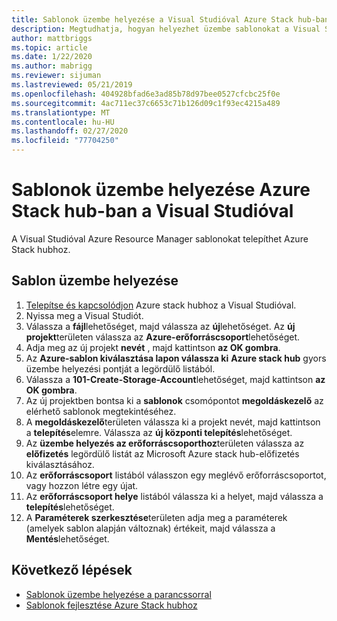 ```yaml
---
title: Sablonok üzembe helyezése a Visual Studióval Azure Stack hub-ban
description: Megtudhatja, hogyan helyezhet üzembe sablonokat a Visual Studióval Azure Stack hub-ban.
author: mattbriggs
ms.topic: article
ms.date: 1/22/2020
ms.author: mabrigg
ms.reviewer: sijuman
ms.lastreviewed: 05/21/2019
ms.openlocfilehash: 404928bfad6e3ad85b78d97bee0527cfcbc25f0e
ms.sourcegitcommit: 4ac711ec37c6653c71b126d09c1f93ec4215a489
ms.translationtype: MT
ms.contentlocale: hu-HU
ms.lasthandoff: 02/27/2020
ms.locfileid: "77704250"
---
```

# <a name="deploy-templates-in-azure-stack-hub-using-visual-studio"></a>Sablonok üzembe helyezése Azure Stack hub-ban a Visual Studióval

A Visual Studióval Azure Resource Manager sablonokat telepíthet Azure Stack hubhoz.

## <a name="to-deploy-a-template"></a>Sablon üzembe helyezése

1. [Telepítse és kapcsolódjon](azure-stack-install-visual-studio.md) Azure stack hubhoz a Visual Studióval.
2. Nyissa meg a Visual Studiót.
3. Válassza a **fájl**lehetőséget, majd válassza az **új**lehetőséget. Az **új projekt**területen válassza az **Azure-erőforráscsoport**lehetőséget.
4. Adja meg az új projekt **nevét** , majd kattintson **az OK gombra**.
5. Az **Azure-sablon kiválasztása lapon válassza ki** **Azure stack hub** gyors üzembe helyezési pontját a legördülő listából.
6. Válassza a **101-Create-Storage-Account**lehetőséget, majd kattintson **az OK gombra**.
7. Az új projektben bontsa ki a **sablonok** csomópontot **megoldáskezelő** az elérhető sablonok megtekintéséhez.
8. A **megoldáskezelő**területen válassza ki a projekt nevét, majd kattintson a **telepítés**elemre. Válassza az **új központi telepítés**lehetőséget.
9. Az **üzembe helyezés az erőforráscsoporthoz**területen válassza az **előfizetés** legördülő listát az Microsoft Azure stack hub-előfizetés kiválasztásához.
10. Az **erőforráscsoport** listából válasszon egy meglévő erőforráscsoportot, vagy hozzon létre egy újat.
11. Az **erőforráscsoport helye** listából válassza ki a helyet, majd válassza a **telepítés**lehetőséget.
12. A **Paraméterek szerkesztése**területen adja meg a paraméterek (amelyek sablon alapján változnak) értékeit, majd válassza a **Mentés**lehetőséget.

## <a name="next-steps"></a>Következő lépések

* [Sablonok üzembe helyezése a parancssorral](azure-stack-deploy-template-command-line.md)
* [Sablonok fejlesztése Azure Stack hubhoz](azure-stack-develop-templates.md)

